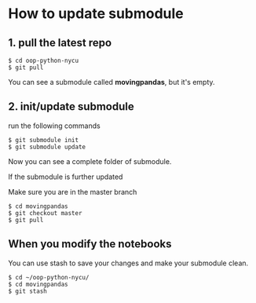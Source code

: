 # How to update submodule

## 1. pull the latest repo

```
$ cd oop-python-nycu
$ git pull
```

You can see a submodule called **movingpandas**, but it's empty.

## 2. init/update submodule
run the following commands
```
$ git submodule init
$ git submodule update
```

Now you can see a complete folder of submodule.

If the submodule is further updated

Make sure you are in the master branch
```
$ cd movingpandas
$ git checkout master
$ git pull
```

## When you modify the notebooks

You can use stash to save your changes and make your submodule clean.
```
$ cd ~/oop-python-nycu/
$ cd movingpandas
$ git stash
```

